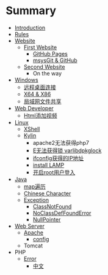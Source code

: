 # Summary

* [Introduction](README.md)
* [Rules](rules.md)
* [Website](chapter1.md)
  * [First Website](chapter1/first-website.md)
    * [GitHub Pages](chapter1/github-pages.md)
    * [msysGit & GitHub](chapter1/nnwy.md)
  * [Second Website](chapter1/second-website.md)
    * On the way
* [Windows](windows.md)
  * [远程桌面连接](windows/yuan-cheng-zhuo-mian-lian-jie.md)
  * [X64 & X86](windows/x64-and-x86.md)
  * [局域网文件共享](windows/ju-yu-wang-wen-jian-gong-xiang.md)
* [Web Developer](html.md)
  * [Html添加视频](html/tu-pian-ju-zhong-xian-shi.md)
* [Linux](linux.md)
  * [XShell](linux/xshell.md)
  * [Kylin](linux/kylin.md)
    * apache2无法获得php7
    * [E无法获得锁 varlibdpkglock](linux/ewu-fa-huo-de-suo-varlibdpkglock.md)
    * [ifconfig获得的IP地址](linux/ifconfighuo-de-de-ip-di-zhi.md)
    * [install LAMP](linux/install-lamp.md)
    * [开启root用户登入](linux/kai-qi-root-yong-hu-deng-ru.md)
* [Java](java.md)
  * [map遍历](java/mapbian-li.md)
  * [Chinese Character](java/chinese-character.md)
  * [Exception](java/exception.md)
    * [ClassNotFound](java/exception/classnotfound.md)
    * [NoClassDefFoundError](java/exception/daihui.md)
    * [NullPointer](java/exception/nullpointer.md)
* [Web Server](web-server.md)
  * [Apache](web-server/apache.md)
    * [config](web-server/apache/config.md)
  * Tomcat
* PHP
  * [Error](error.md)
    * [中文](error/zhong-wen.md)

